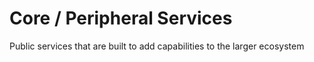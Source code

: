 # Core / Peripheral Services
Public services that are built to add capabilities to the larger ecosystem
